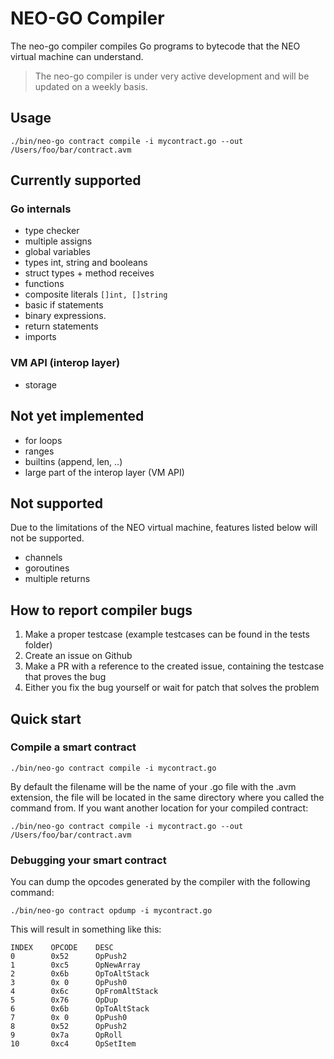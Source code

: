 # NEO-GO Compiler

The neo-go compiler compiles Go programs to bytecode that the NEO virtual machine can understand.

> The neo-go compiler is under very active development and will be updated on a weekly basis.

## Usage

```
./bin/neo-go contract compile -i mycontract.go --out /Users/foo/bar/contract.avm
```

## Currently supported

### Go internals 
- type checker
- multiple assigns
- global variables
- types int, string and booleans
- struct types + method receives
- functions
- composite literals `[]int, []string`
- basic if statements
- binary expressions.
- return statements
- imports 

### VM API (interop layer)
- storage

## Not yet implemented
- for loops
- ranges
- builtins (append, len, ..)
- large part of the interop layer (VM API)

## Not supported
Due to the limitations of the NEO virtual machine, features listed below will not be supported.
- channels 
- goroutines
- multiple returns 

## How to report compiler bugs 
1. Make a proper testcase (example testcases can be found in the tests folder)
2. Create an issue on Github 
3. Make a PR with a reference to the created issue, containing the testcase that proves the bug
4. Either you fix the bug yourself or wait for patch that solves the problem

## Quick start

### Compile a smart contract

```
./bin/neo-go contract compile -i mycontract.go
```

By default the filename will be the name of your .go file with the .avm extension, the file will be located in the same directory where you called the command from. If you want another location for your compiled contract:

```
./bin/neo-go contract compile -i mycontract.go --out /Users/foo/bar/contract.avm
```

### Debugging your smart contract
You can dump the opcodes generated by the compiler with the following command:

```
./bin/neo-go contract opdump -i mycontract.go
```

This will result in something like this:

```
INDEX    OPCODE    DESC
0        0x52      OpPush2
1        0xc5      OpNewArray
2        0x6b      OpToAltStack
3        0x 0      OpPush0
4        0x6c      OpFromAltStack
5        0x76      OpDup
6        0x6b      OpToAltStack
7        0x 0      OpPush0
8        0x52      OpPush2
9        0x7a      OpRoll
10       0xc4      OpSetItem
```

